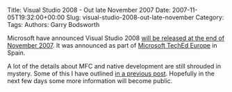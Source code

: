Title: Visual Studio 2008 - Out late November 2007
Date: 2007-11-05T19:32:00+00:00
Slug: visual-studio-2008-out-late-november
Category: 
Tags: 
Authors: Garry Bodsworth

Microsoft have announced Visual Studio 2008 <a href="http://www.microsoft.com/presspass/press/2007/nov07/11-05TechEdDevelopersPR.mspx">will be released at the end of November 2007</a>.  It was announced as part of <a href="http://www.mseventseurope.com/teched/07/developers/content/Pages/Default.aspx">Microsoft TechEd Europe</a> in Spain.

A lot of the details about MFC and native development are still shrouded in mystery.  Some of this I have outlined <a href="http://garrys-brain.blogspot.com/2007/10/gui-toolkits-mfc-v9-visual-studio-2008.html">in a previous post</a>.  Hopefully in the next few days some more information will become public.
